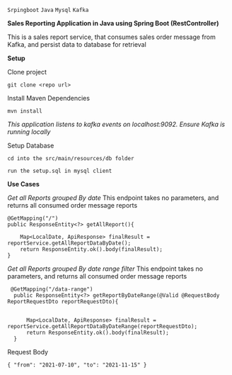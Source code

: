 `Srpingboot` `Java` `Mysql` `Kafka`


**Sales Reporting  Application in Java using Spring Boot (RestController)**


This is a sales report service, that consumes sales order message from Kafka, and persist data to database for retrieval


**Setup**

Clone project 

`git clone <repo url>`

Install Maven Dependencies

`mvn install`

_This application listens to kafka events on localhost:9092. Ensure Kafka is running locally_


Setup Database

`cd into the src/main/resources/db folder
`

`run the setup.sql in mysql client`


**Use Cases**

_Get all Reports grouped By date_
This endpoint takes no parameters, and returns all consumed order message reports

    @GetMapping("/")
    public ResponseEntity<?> getAllReport(){

        Map<LocalDate, ApiResponse> finalResult = reportService.getAllReportDataByDate();
        return ResponseEntity.ok().body(finalResult);
    }    
    
    
    
_Get all Reports grouped By date range filter_
This endpoint takes no parameters, and returns all consumed order message reports

     @GetMapping("/data-range")
      public ResponseEntity<?> getReportByDateRange(@Valid @RequestBody ReportRequestDto reportRequestDto){
  
  
          Map<LocalDate, ApiResponse> finalResult = reportService.getAllReportDataByDateRange(reportRequestDto);
          return ResponseEntity.ok().body(finalResult);
      }
      
Request Body

`{
   "from": "2021-07-10",
   "to": "2021-11-15"
 }`

    
    

    



